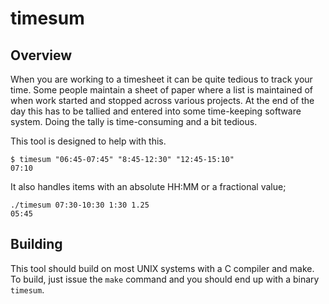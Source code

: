 # timesum

## Overview

When you are working to a timesheet it can be quite tedious to track your time.  Some people maintain a sheet of paper where a list is maintained of when work started and stopped across various projects.  At the end of the day this has to be tallied and entered into some time-keeping software system.  Doing the tally is time-consuming and a bit tedious.

This tool is designed to help with this.

```
$ timesum "06:45-07:45" "8:45-12:30" "12:45-15:10"
07:10
```

It also handles items with an absolute HH:MM or a fractional value;

```
./timesum 07:30-10:30 1:30 1.25
05:45
```

## Building

This tool should build on most UNIX systems with a C compiler and make.  To build, just issue the `make` command and you should end up with a binary `timesum`.
